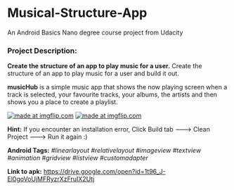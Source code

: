 # Musical-Structure-App
An Android Basics Nano degree course project from Udacity
### Project Description: 
**Create the structure of an app to play music for a user.**
Create the structure of an app to play music for a user and build it out.

**musicHub** is a simple music app that shows the now playing screen when a track is selected, your favourite tracks, your albums, the artists and then shows you a place to create a playlist.

<a href="https://imgflip.com/gif/2m7763"><img src="https://i.imgflip.com/2m7763.gif" title="made at imgflip.com"/></a>
<a href="https://imgflip.com/gif/2m7781"><img src="https://i.imgflip.com/2m7781.gif" title="made at imgflip.com"/></a>

**Hint:** If you encounter an installation error, Click Build tab ---> Clean Project ---> Run it again :)

**Android Tags:** *#linearlayout* *#relativelayout* *#imageview* *#textview* *#animation* *#gridview* *#listview* *#customadapter* 

**Link to apk:** https://drive.google.com/open?id=1t96_J-El0goVoUjMFRyzrXzFruIX2Utj

